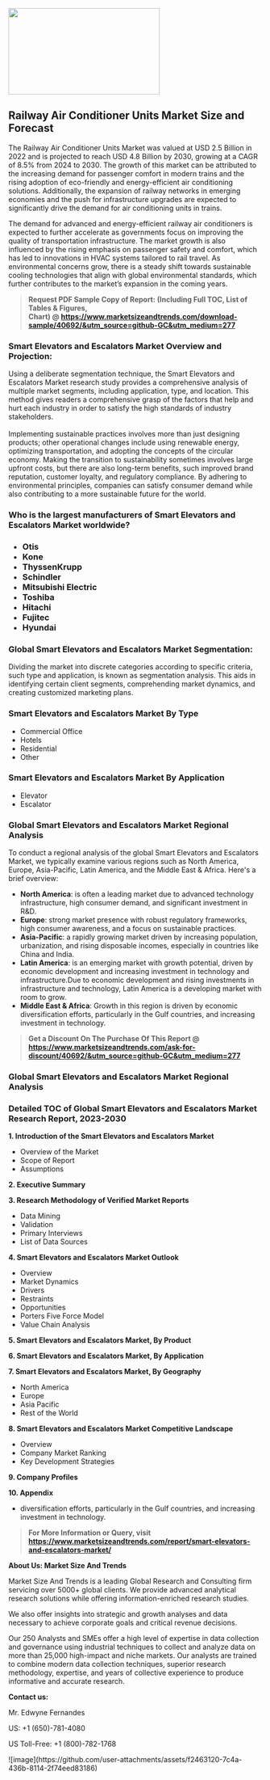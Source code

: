 <p><img class="alignnone size-medium wp-image-20088" src="https://ffe5etoiles.com/wp-content/uploads/2024/12/MST1-300x171.png" alt="" width="300" height="171" /></p><h2>Railway Air Conditioner Units Market Size and Forecast</h2><p>The Railway Air Conditioner Units Market was valued at USD 2.5 Billion in 2022 and is projected to reach USD 4.8 Billion by 2030, growing at a CAGR of 8.5% from 2024 to 2030. The growth of this market can be attributed to the increasing demand for passenger comfort in modern trains and the rising adoption of eco-friendly and energy-efficient air conditioning solutions. Additionally, the expansion of railway networks in emerging economies and the push for infrastructure upgrades are expected to significantly drive the demand for air conditioning units in trains.</p><p>The demand for advanced and energy-efficient railway air conditioners is expected to further accelerate as governments focus on improving the quality of transportation infrastructure. The market growth is also influenced by the rising emphasis on passenger safety and comfort, which has led to innovations in HVAC systems tailored to rail travel. As environmental concerns grow, there is a steady shift towards sustainable cooling technologies that align with global environmental standards, which further contributes to the market’s expansion in the coming years.</p></p><blockquote id="" class=""><strong>Request PDF Sample Copy of Report: (Including Full TOC, List of Tables &amp; Figures, Chart)&nbsp;@&nbsp;<strong><a href="https://www.marketsizeandtrends.com/download-sample/40692/&utm_source=github-GC&utm_medium=277" target="_blank">https://www.marketsizeandtrends.com/download-sample/40692/&utm_source=github-GC&utm_medium=277</a></strong></strong></blockquote><h3 id="" class="">Smart Elevators and Escalators Market&nbsp;Overview and Projection:</h3><p id="" class="">Using a deliberate segmentation technique, the Smart Elevators and Escalators Market research study provides a comprehensive analysis of multiple market segments, including application, type, and location. This method gives readers a comprehensive grasp of the factors that help and hurt each industry in order to satisfy the high standards of industry stakeholders. <br /> <br />Implementing sustainable practices involves more than just designing products; other operational changes include using renewable energy, optimizing transportation, and adopting the concepts of the circular economy. Making the transition to sustainability sometimes involves large upfront costs, but there are also long-term benefits, such improved brand reputation, customer loyalty, and regulatory compliance. By adhering to environmental principles, companies can satisfy consumer demand while also contributing to a more sustainable future for the world.</p><h3 id="" class="">Who is the largest manufacturers of&nbsp;Smart Elevators and Escalators Market worldwide?</h3><h3 class=""><p><ul><li>Otis </li><li> Kone </li><li> ThyssenKrupp </li><li> Schindler </li><li> Mitsubishi Electric </li><li> Toshiba </li><li> Hitachi </li><li> Fujitec </li><li> Hyundai</li></ul></p></h3><h3 id="" class="">Global&nbsp;Smart Elevators and Escalators Market Segmentation:</h3><p id="" class="">Dividing the market into discrete categories according to specific criteria, such type and application, is known as segmentation analysis. This aids in identifying certain client segments, comprehending market dynamics, and creating customized marketing plans.</p><h3 id="" class="">Smart Elevators and Escalators Market&nbsp;By Type</h3><p><p><ul><li>Commercial Office </li><li> Hotels </li><li> Residential </li><li> Other</p></li></ul></p></p><h3 id="" class="">Smart Elevators and Escalators Market&nbsp;By Application</h3><p class=""><p><ul><li>Elevator </li><li> Escalator</li></ul></p></p><h3 id="" class="">Global Smart Elevators and Escalators Market Regional Analysis</h3><p id="" class="">To conduct a regional analysis of the global Smart Elevators and Escalators Market, we typically examine various regions such as North America, Europe, Asia-Pacific, Latin America, and the Middle East &amp; Africa. Here's a brief overview:</p><ul><li><strong>North America</strong>: is often a leading market due to advanced technology infrastructure, high consumer demand, and significant investment in R&amp;D.</li><li><strong>Europe</strong>: strong market presence with robust regulatory frameworks, high consumer awareness, and a focus on sustainable practices.</li><li><strong>Asia-Pacific</strong>: a rapidly growing market driven by increasing population, urbanization, and rising disposable incomes, especially in countries like China and India.</li><li><strong>Latin America</strong>: is an emerging market with growth potential, driven by economic development and increasing investment in technology and infrastructure.Due to economic development and rising investments in infrastructure and technology, Latin America is a developing market with room to grow.</li><li><strong>Middle East &amp; Africa</strong>: Growth in this region is driven by economic diversification efforts, particularly in the Gulf countries, and increasing investment in technology.</li></ul><blockquote id="" class=""><strong>Get a Discount On The Purchase Of This Report @ <strong><a href="https://www.marketsizeandtrends.com/ask-for-discount/40692/&utm_source=github-GC&utm_medium=277" target="_blank">https://www.marketsizeandtrends.com/ask-for-discount/40692/&utm_source=github-GC&utm_medium=277</a></strong></strong></blockquote><h3 id="" class="">Global Smart Elevators and Escalators Market Regional Analysis</h3><h3 id="" class="">Detailed TOC of Global Smart Elevators and Escalators Market Research Report, 2023-2030</h3><p id="" class=""><strong>1. Introduction of the Smart Elevators and Escalators Market</strong></p><ul><li>Overview of the Market</li><li>Scope of Report</li><li>Assumptions</li></ul><p id="" class=""><strong>2. Executive Summary</strong></p><p id="" class=""><strong>3. Research Methodology of Verified Market Reports</strong></p><ul><li>Data Mining</li><li>Validation</li><li>Primary Interviews</li><li>List of Data Sources</li></ul><p id="" class=""><strong>4. Smart Elevators and Escalators Market Outlook</strong></p><ul><li>Overview</li><li>Market Dynamics</li><li>Drivers</li><li>Restraints</li><li>Opportunities</li><li>Porters Five Force Model</li><li>Value Chain Analysis</li></ul><p id="" class=""><strong>5. Smart Elevators and Escalators Market, By Product</strong></p><p id="" class=""><strong>6. Smart Elevators and Escalators Market, By Application</strong></p><p id="" class=""><strong>7. Smart Elevators and Escalators Market, By Geography</strong></p><ul><li>North America</li><li>Europe</li><li>Asia Pacific</li><li>Rest of the World</li></ul><p id="" class=""><strong>8. Smart Elevators and Escalators Market Competitive Landscape</strong></p><ul><li>Overview</li><li>Company Market Ranking</li><li>Key Development Strategies</li></ul><p id="" class=""><strong>9. Company Profiles</strong></p><p id="" class=""><strong>10. Appendix</strong></p><ul><li>diversification efforts, particularly in the Gulf countries, and increasing investment in technology.</li></ul><blockquote id="" class=""><strong>For More Information or Query, visit <strong><strong><a href="https://www.marketsizeandtrends.com/report/smart-elevators-and-escalators-market/" target="_blank">https://www.marketsizeandtrends.com/report/smart-elevators-and-escalators-market/</a></strong></strong></strong></blockquote><p id="" class=""><strong>About Us: Market Size And Trends</strong></p><p id="" class="">Market Size And Trends is a leading Global Research and Consulting firm servicing over 5000+ global clients. We provide advanced analytical research solutions while offering information-enriched research studies.</p><p id="" class="">We also offer insights into strategic and growth analyses and data necessary to achieve corporate goals and critical revenue decisions.</p><p id="" class="">Our 250 Analysts and SMEs offer a high level of expertise in data collection and governance using industrial techniques to collect and analyze data on more than 25,000 high-impact and niche markets. Our analysts are trained to combine modern data collection techniques, superior research methodology, expertise, and years of collective experience to produce informative and accurate research.</p><p id="" class=""><strong>Contact us:</strong></p><p id="" class="">Mr. Edwyne Fernandes</p><p id="" class="">US: +1 (650)-781-4080</p><p id="" class="">US Toll-Free: +1 (800)-782-1768</p>
![image](https://github.com/user-attachments/assets/f2463120-7c4a-436b-8114-2f74eed83186)
